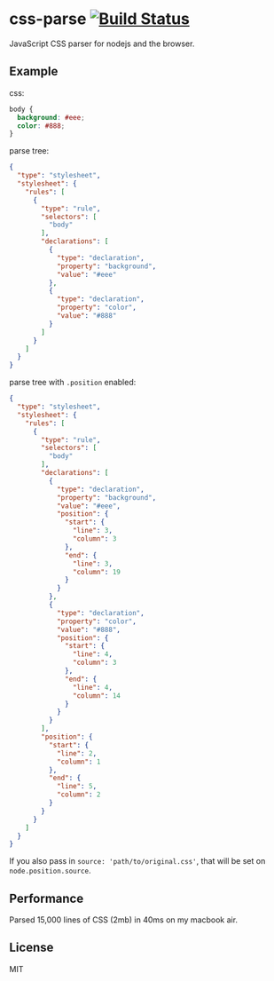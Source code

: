 # css-parse [![Build Status](https://travis-ci.org/visionmedia/css-parse.png)](https://travis-ci.org/visionmedia/css-parse)

  JavaScript CSS parser for nodejs and the browser.

## Example

css:

```css
body {
  background: #eee;
  color: #888;
}
```

parse tree:

```json
{
  "type": "stylesheet",
  "stylesheet": {
    "rules": [
      {
        "type": "rule",
        "selectors": [
          "body"
        ],
        "declarations": [
          {
            "type": "declaration",
            "property": "background",
            "value": "#eee"
          },
          {
            "type": "declaration",
            "property": "color",
            "value": "#888"
          }
        ]
      }
    ]
  }
}
```

parse tree with `.position` enabled:

```json
{
  "type": "stylesheet",
  "stylesheet": {
    "rules": [
      {
        "type": "rule",
        "selectors": [
          "body"
        ],
        "declarations": [
          {
            "type": "declaration",
            "property": "background",
            "value": "#eee",
            "position": {
              "start": {
                "line": 3,
                "column": 3
              },
              "end": {
                "line": 3,
                "column": 19
              }
            }
          },
          {
            "type": "declaration",
            "property": "color",
            "value": "#888",
            "position": {
              "start": {
                "line": 4,
                "column": 3
              },
              "end": {
                "line": 4,
                "column": 14
              }
            }
          }
        ],
        "position": {
          "start": {
            "line": 2,
            "column": 1
          },
          "end": {
            "line": 5,
            "column": 2
          }
        }
      }
    ]
  }
}
```

If you also pass in `source: 'path/to/original.css'`, that will be set
on `node.position.source`.

## Performance

  Parsed 15,000 lines of CSS (2mb) in 40ms on my macbook air.

## License

  MIT
